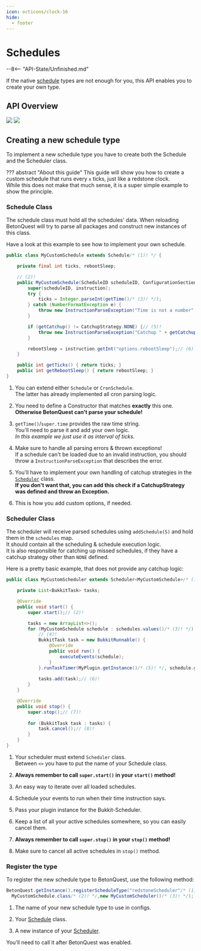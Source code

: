 ```yaml
---
icon: octicons/clock-16
hide:
  - footer
---
```

# Schedules
--8<-- "API-State/Unfinished.md"

If the native [schedule](../Documentation/Scripting/Schedules.md) types are not enough for you, this API enables you to create your own type.

## API Overview
![](../_media/content/API/Schedules/Schedule-dark.svg#only-dark)
![](../_media/content/API/Schedules/Schedule-light.svg#only-light)

## Creating a new schedule type
To implement a new schedule type you have to create both the Schedule and the Scheduler class.

??? abstract "About this guide"
    This guide will show you how to create a custom schedule that runs every `x` ticks, just like a redstone clock.  
    While this does not make that much sense, it is a super simple example to show the principle.

### Schedule Class
The schedule class must hold all the schedules' data. When reloading BetonQuest will try to parse all packages and
construct new instances of this class.

Have a look at this example to see how to implement your own schedule.

```java linenums="1" title="Example Schedule"
public class MyCustomSchedule extends Schedule/* (1)! */ {

    private final int ticks, rebootSleep;

    // (2)!
    public MyCustomSchedule(ScheduleID scheduleID, ConfigurationSection instruction) throws InstructionParseException { 
        super(scheduleID, instruction);
        try {
            ticks = Integer.parseInt(getTime()/* (3)! */);
        } catch (NumberFormatException e) {
            throw new InstructionParseException("Time is not a number");// (4)!
        }

        if (getCatchup() != CatchupStrategy.NONE) {// (5)!
            throw new InstructionParseException("Catchup " + getCatchup() + " is not supported by this schedule type");
        }

        rebootSleep = instruction.getInt("options.rebootSleep");// (6)!
    }

    public int getTicks() { return ticks; }
    public int getRebootSleep() { return rebootSleep; }
}
```

1.  You can extend either `Schedule` or `CronSchedule`.   
    The latter has already implemented all cron parsing logic.

2.  You need to define a Constructor that matches **exactly** this one.  
    **Otherwise BetonQuest can't parse your schedule!**

3.  `getTime()`/`super.time` provides the raw time string.  
    You'll need to parse it and add your own logic.  
    _In this example we just use it as interval of ticks._

4. Make sure to handle all parsing errors & thrown exceptions!  
   If a schedule can't be loaded due to an invalid instruction,
   you should throw a `InstructionParseException` that describes
   the error.

5.  You'll have to implement your own handling of catchup strategies
    in the [`Scheduler`](#scheduler-class) class.  
    **If you don't want that, you can add this check if a CatchupStrategy
    was defined and throw an Exception.**

6.  This is how you add custom options, if needed.

### Scheduler Class

The scheduler will receive parsed schedules using `addSchedule(S)` and hold them in the `schedules` map.  
It should contain all the scheduling & schedule execution logic.  
It is also responsible for catching up missed schedules, if they have a catchup strategy other than `NONE` defined.

Here is a pretty basic example, that does not provide any catchup logic:

```java linenums="1" title="Example Scheduler"
public class MyCustomScheduler extends Scheduler<MyCustomSchedule>/* (1)! */ {

    private List<BukkitTask> tasks;

    @Override
    public void start() {
        super.start();// (2)!

        tasks = new ArrayList<>();
        for (MyCustomSchedule schedule : schedules.values()/* (3)! */) {
            // (4)!
            BukkitTask task = new BukkitRunnable() {
                @Override
                public void run() {
                    executeEvents(schedule);
                }
            }.runTaskTimer(MyPlugin.getInstance()/* (5)! */, schedule.getRebootSleep(), schedule.getTicks());
            
            tasks.add(task);// (6)!
        }
    }

    @Override
    public void stop() {
        super.stop();// (7)!
        
        for (BukkitTask task : tasks) {
            task.cancel();// (8)! 
        }
    }
} 
```

1.  Your scheduler must extend `Scheduler` class.  
    Between `<>` you have to put the name of your Schedule class.

2.  **Always remember to call `super.start()` in your `start()` method!**

3.  An easy way to iterate over all loaded schedules.

4.  Schedule your events to run when their time instruction says.

5. Pass your plugin instance for the Bukkit-Scheduler.

6. Keep a list of all your active schedules somewhere, so you can easily cancel them.

7. **Always remember to call `super.stop()` in your `stop()` method!**

8. Make sure to cancel all active schedules in `stop()` method.

### Register the type
To register the new schedule type to BetonQuest, use the following method:
```java
BetonQuest.getInstance().registerScheduleType("redstoneScheduler"/* (1)! */,
  MyCustomSchedule.class/* (2)! */,new MyCustomScheduler()/* (3)! */);
```

1. The name of your new schedule type to use in configs.

2. Your [Schedule](#schedule-class) class.

3. A new instance of your [Scheduler](#scheduler-class).

You'll need to call it after BetonQuest was enabled.
